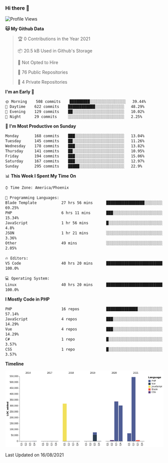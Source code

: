 ### Hi there 👋

<!--START_SECTION:waka-->
![Profile Views](http://img.shields.io/badge/Profile%20Views-1-blue)

**🐱 My Github Data** 

> 🏆 0 Contributions in the Year 2021
 > 
> 📦 20.5 kB Used in Github's Storage 
 > 
> 🚫 Not Opted to Hire
 > 
> 📜 76 Public Repositories 
 > 
> 🔑 4 Private Repositories  
 > 
**I'm an Early 🐤** 

```text
🌞 Morning    508 commits    █████████░░░░░░░░░░░░░░░░   39.44% 
🌆 Daytime    622 commits    ████████████░░░░░░░░░░░░░   48.29% 
🌃 Evening    129 commits    ██░░░░░░░░░░░░░░░░░░░░░░░   10.02% 
🌙 Night      29 commits     ░░░░░░░░░░░░░░░░░░░░░░░░░   2.25%

```
📅 **I'm Most Productive on Sunday** 

```text
Monday       168 commits    ███░░░░░░░░░░░░░░░░░░░░░░   13.04% 
Tuesday      145 commits    ██░░░░░░░░░░░░░░░░░░░░░░░   11.26% 
Wednesday    178 commits    ███░░░░░░░░░░░░░░░░░░░░░░   13.82% 
Thursday     141 commits    ██░░░░░░░░░░░░░░░░░░░░░░░   10.95% 
Friday       194 commits    ███░░░░░░░░░░░░░░░░░░░░░░   15.06% 
Saturday     167 commits    ███░░░░░░░░░░░░░░░░░░░░░░   12.97% 
Sunday       295 commits    █████░░░░░░░░░░░░░░░░░░░░   22.9%

```


📊 **This Week I Spent My Time On** 

```text
⌚︎ Time Zone: America/Phoenix

💬 Programming Languages: 
Blade Template           27 hrs 56 mins      █████████████████░░░░░░░░   69.25% 
PHP                      6 hrs 11 mins       ███░░░░░░░░░░░░░░░░░░░░░░   15.34% 
JavaScript               1 hr 56 mins        █░░░░░░░░░░░░░░░░░░░░░░░░   4.8% 
JSON                     1 hr 21 mins        ░░░░░░░░░░░░░░░░░░░░░░░░░   3.36% 
Other                    49 mins             ░░░░░░░░░░░░░░░░░░░░░░░░░   2.05%

🔥 Editors: 
VS Code                  40 hrs 20 mins      █████████████████████████   100.0%

💻 Operating System: 
Linux                    40 hrs 20 mins      █████████████████████████   100.0%

```

**I Mostly Code in PHP** 

```text
PHP                      16 repos            ██████████████░░░░░░░░░░░   57.14% 
JavaScript               4 repos             ███░░░░░░░░░░░░░░░░░░░░░░   14.29% 
Vue                      4 repos             ███░░░░░░░░░░░░░░░░░░░░░░   14.29% 
C#                       1 repo              █░░░░░░░░░░░░░░░░░░░░░░░░   3.57% 
CSS                      1 repo              █░░░░░░░░░░░░░░░░░░░░░░░░   3.57%

```


**Timeline**

![Chart not found](https://raw.githubusercontent.com/mikebronner/mikebronner/master/charts/bar_graph.png) 


 Last Updated on 16/08/2021
<!--END_SECTION:waka-->

<!--
**mikebronner/mikebronner** is a ✨ _special_ ✨ repository because its `README.md` (this file) appears on your GitHub profile.

Here are some ideas to get you started:

- 🔭 I’m currently working on ...
- 🌱 I’m currently learning ...
- 👯 I’m looking to collaborate on ...
- 🤔 I’m looking for help with ...
- 💬 Ask me about ...
- 📫 How to reach me: ...
- 😄 Pronouns: ...
- ⚡ Fun fact: ...
-->
